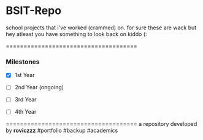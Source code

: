 # BSIT-Repo
school projects that i've worked (crammed) on.
for sure these are wack but hey atleast you have something to look back on kiddo (:

=====================================
### Milestones 
 - [x] 1st Year
 - [ ] 2nd Year (ongoing)
 - [ ] 3rd Year
 - [ ] 4th Year


=====================================
a repository developed by **roviczzz**
#portfolio #backup #academics

